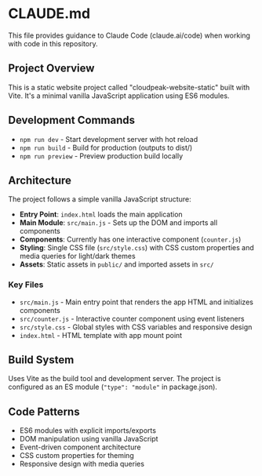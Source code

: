 # CLAUDE.md

This file provides guidance to Claude Code (claude.ai/code) when working with code in this repository.

## Project Overview

This is a static website project called "cloudpeak-website-static" built with Vite. It's a minimal vanilla JavaScript application using ES6 modules.

## Development Commands

- `npm run dev` - Start development server with hot reload
- `npm run build` - Build for production (outputs to dist/)
- `npm run preview` - Preview production build locally

## Architecture

The project follows a simple vanilla JavaScript structure:

- **Entry Point**: `index.html` loads the main application
- **Main Module**: `src/main.js` - Sets up the DOM and imports all components
- **Components**: Currently has one interactive component (`counter.js`)
- **Styling**: Single CSS file (`src/style.css`) with CSS custom properties and media queries for light/dark themes
- **Assets**: Static assets in `public/` and imported assets in `src/`

### Key Files

- `src/main.js` - Main entry point that renders the app HTML and initializes components
- `src/counter.js` - Interactive counter component using event listeners
- `src/style.css` - Global styles with CSS variables and responsive design
- `index.html` - HTML template with app mount point

## Build System

Uses Vite as the build tool and development server. The project is configured as an ES module (`"type": "module"` in package.json).

## Code Patterns

- ES6 modules with explicit imports/exports
- DOM manipulation using vanilla JavaScript
- Event-driven component architecture
- CSS custom properties for theming
- Responsive design with media queries